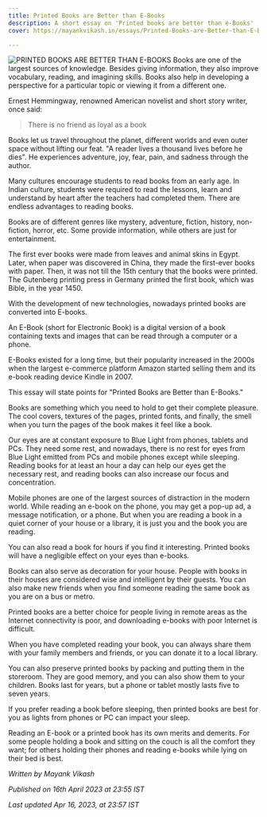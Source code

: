 ```yaml
---
title: Printed Books are Better than E-Books
description: A short essay on 'Printed books are better than e-Books'
cover: https://mayankvikash.in/essays/Printed-Books-are-Better-than-E-Books/Printed-Books-are-Better-than-E-Books.webp

---
```

![PRINTED BOOKS ARE BETTER THAN E-BOOKS](https://mayankvikash.in/essays/Printed-Books-are-Better-than-E-Books/Printed-Books-are-Better-than-E-Books.webp)
Books are one of the largest sources of knowledge. Besides giving information, they also improve vocabulary, reading, and imagining skills. Books also help in developing a perspective for a particular topic or viewing it from a different one.

Ernest Hemmingway, renowned American novelist and short story writer, once said:
> There is no friend as loyal as a book

Books let us travel throughout the planet, different worlds and even outer space without lifting our feat. "A reader lives a thousand lives before he dies". He experiences adventure, joy, fear, pain, and sadness through the author.

Many cultures encourage students to read books from an early age. In Indian culture, students were required to read the lessons, learn and understand by heart after the teachers had completed them. There are endless advantages to reading books. 

Books are of different genres like mystery, adventure, fiction, history, non-fiction, horror, etc. Some provide information, while others are just for entertainment. 

The first ever books were made from leaves and animal skins in Egypt. Later, when paper was discovered in China, they made the first-ever books with paper. Then, it was not till the 15th century that the books were printed. The Gutenberg printing press in Germany printed the first book, which was Bible, in the year 1450.

With the development of new technologies, nowadays printed books are converted into E-books. 

An E-Book (short for Electronic Book) is a digital version of a book containing texts and images that can be read through a computer or a phone.

E-Books existed for a long time, but their popularity increased in the 2000s when the largest e-commerce platform Amazon started selling them and its e-book reading device Kindle in 2007.

This essay will state points for "Printed Books are Better than E-Books."

Books are something which you need to hold to get their complete pleasure. The cool covers, textures of the pages, printed fonts, and finally, the smell when you turn the pages of the book makes it feel like a book.

Our eyes are at constant exposure to Blue Light from phones, tablets and PCs. They need some rest, and nowadays, there is no rest for eyes from Blue Light emitted from PCs and mobile phones except while sleeping. Reading books for at least an hour a day can help our eyes get the necessary rest, and reading books can also increase our focus and concentration.

Mobile phones are one of the largest sources of distraction in the modern world. While reading an e-book on the phone, you may get a pop-up ad, a message notification, or a phone. But when you are reading a book in a quiet corner of your house or a library, it is just you and the book you are reading.

You can also read a book for hours if you find it interesting. Printed books will have a negligible effect on your eyes than e-books.

Books can also serve as decoration for your house. People with books in their houses are considered wise and intelligent by their guests. You can also make new friends when you find someone reading the same book as you are on a bus or metro.

Printed books are a better choice for people living in remote areas as the Internet connectivity is poor, and downloading e-books with poor Internet is difficult.

When you have completed reading your book, you can always share them with your family members and friends, or you can donate it to a local library.

You can also preserve printed books by packing and putting them in the storeroom. They are good memory, and you can also show them to your children. Books last for years, but a phone or tablet mostly lasts five to seven years.

If you prefer reading a book before sleeping, then printed books are best for you as lights from phones or PC can impact your sleep.

Reading an E-book or a printed book has its own merits and demerits. For some people holding a book and sitting on the couch is all the comfort they want; for others holding their phones and reading e-books while lying on their bed is best. 


*Written by Mayank Vikash*

*Published on 16th April 2023 at 23:55 IST*

*Last updated Apr 16, 2023, at 23:57 IST*


